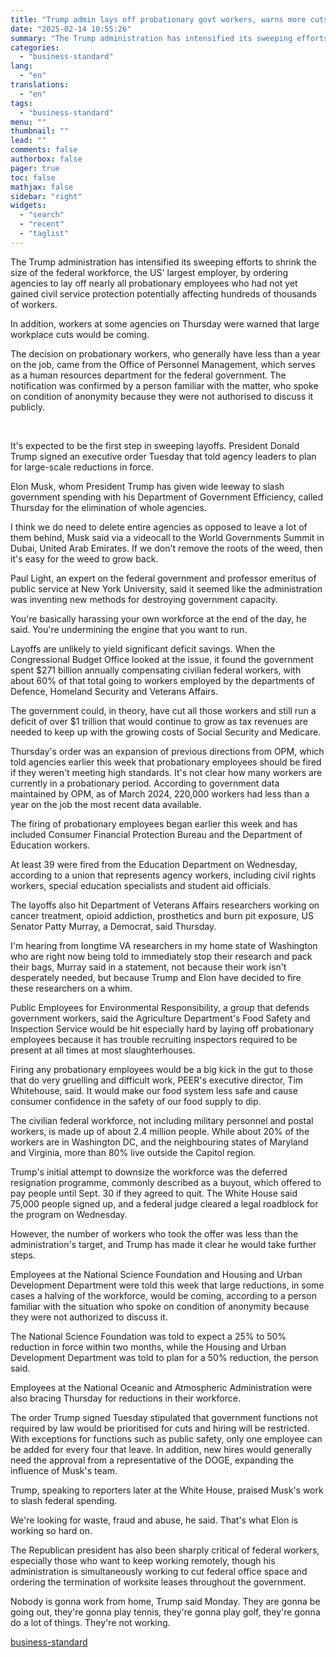 ```yaml
---
title: "Trump admin lays off probationary govt workers, warns more cuts to come"
date: "2025-02-14 10:55:26"
summary: "The Trump administration has intensified its sweeping efforts to shrink the size of the federal workforce, the US' largest employer, by ordering agencies to lay off nearly all probationary employees who had not yet gained civil service protection potentially affecting hundreds of thousands of workers. In addition, workers at some..."
categories:
  - "business-standard"
lang:
  - "en"
translations:
  - "en"
tags:
  - "business-standard"
menu: ""
thumbnail: ""
lead: ""
comments: false
authorbox: false
pager: true
toc: false
mathjax: false
sidebar: "right"
widgets:
  - "search"
  - "recent"
  - "taglist"
---
```


The Trump administration has intensified its sweeping efforts to shrink the size of the federal workforce, the US' largest employer, by ordering agencies to lay off nearly all probationary employees who had not yet gained civil service protection potentially affecting hundreds of thousands of workers.

In addition, workers at some agencies on Thursday were warned that large workplace cuts would be coming.

The decision on probationary workers, who generally have less than a year on the job, came from the Office of Personnel Management, which serves as a human resources department for the federal government. The notification was confirmed by a person familiar with the matter, who spoke on condition of anonymity because they were not authorised to discuss it publicly.

 

It's expected to be the first step in sweeping layoffs. President Donald Trump signed an executive order Tuesday that told agency leaders to plan for large-scale reductions in force.

Elon Musk, whom President Trump has given wide leeway to slash government spending with his Department of Government Efficiency, called Thursday for the elimination of whole agencies.

I think we do need to delete entire agencies as opposed to leave a lot of them behind, Musk said via a videocall to the World Governments Summit in Dubai, United Arab Emirates. If we don't remove the roots of the weed, then it's easy for the weed to grow back.

Paul Light, an expert on the federal government and professor emeritus of public service at New York University, said it seemed like the administration was inventing new methods for destroying government capacity.

You're basically harassing your own workforce at the end of the day, he said. You're undermining the engine that you want to run.

Layoffs are unlikely to yield significant deficit savings. When the Congressional Budget Office looked at the issue, it found the government spent $271 billion annually compensating civilian federal workers, with about 60% of that total going to workers employed by the departments of Defence, Homeland Security and Veterans Affairs.

The government could, in theory, have cut all those workers and still run a deficit of over $1 trillion that would continue to grow as tax revenues are needed to keep up with the growing costs of Social Security and Medicare.

Thursday's order was an expansion of previous directions from OPM, which told agencies earlier this week that probationary employees should be fired if they weren't meeting high standards. It's not clear how many workers are currently in a probationary period. According to government data maintained by OPM, as of March 2024, 220,000 workers had less than a year on the job the most recent data available.

The firing of probationary employees began earlier this week and has included Consumer Financial Protection Bureau and the Department of Education workers.

At least 39 were fired from the Education Department on Wednesday, according to a union that represents agency workers, including civil rights workers, special education specialists and student aid officials.

The layoffs also hit Department of Veterans Affairs researchers working on cancer treatment, opioid addiction, prosthetics and burn pit exposure, US Senator Patty Murray, a Democrat, said Thursday.

I'm hearing from longtime VA researchers in my home state of Washington who are right now being told to immediately stop their research and pack their bags, Murray said in a statement, not because their work isn't desperately needed, but because Trump and Elon have decided to fire these researchers on a whim.

Public Employees for Environmental Responsibility, a group that defends government workers, said the Agriculture Department's Food Safety and Inspection Service would be hit especially hard by laying off probationary employees because it has trouble recruiting inspectors required to be present at all times at most slaughterhouses.

Firing any probationary employees would be a big kick in the gut to those that do very gruelling and difficult work, PEER's executive director, Tim Whitehouse, said. It would make our food system less safe and cause consumer confidence in the safety of our food supply to dip.

The civilian federal workforce, not including military personnel and postal workers, is made up of about 2.4 million people. While about 20% of the workers are in Washington DC, and the neighbouring states of Maryland and Virginia, more than 80% live outside the Capitol region.

Trump's initial attempt to downsize the workforce was the deferred resignation programme, commonly described as a buyout, which offered to pay people until Sept. 30 if they agreed to quit. The White House said 75,000 people signed up, and a federal judge cleared a legal roadblock for the program on Wednesday.

However, the number of workers who took the offer was less than the administration's target, and Trump has made it clear he would take further steps.

Employees at the National Science Foundation and Housing and Urban Development Department were told this week that large reductions, in some cases a halving of the workforce, would be coming, according to a person familiar with the situation who spoke on condition of anonymity because they were not authorized to discuss it.

The National Science Foundation was told to expect a 25% to 50% reduction in force within two months, while the Housing and Urban Development Department was told to plan for a 50% reduction, the person said.

Employees at the National Oceanic and Atmospheric Administration were also bracing Thursday for reductions in their workforce.

The order Trump signed Tuesday stipulated that government functions not required by law would be prioritised for cuts and hiring will be restricted. With exceptions for functions such as public safety, only one employee can be added for every four that leave. In addition, new hires would generally need the approval from a representative of the DOGE, expanding the influence of Musk's team.

Trump, speaking to reporters later at the White House, praised Musk's work to slash federal spending.

We're looking for waste, fraud and abuse, he said. That's what Elon is working so hard on.

The Republican president has also been sharply critical of federal workers, especially those who want to keep working remotely, though his administration is simultaneously working to cut federal office space and ordering the termination of worksite leases throughout the government.

Nobody is gonna work from home, Trump said Monday. They are gonna be going out, they're gonna play tennis, they're gonna play golf, they're gonna do a lot of things. They're not working.

[business-standard](https://www.business-standard.com/world-news/trump-admin-lays-off-probationary-govt-workers-warns-more-cuts-to-come-125021400155_1.html)
